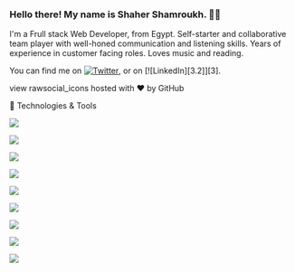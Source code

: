 ### Hello there! My name is Shaher Shamroukh. 👋🤓

I'm a Frull stack Web Developer, from Egypt. Self-starter and collaborative team player with well-honed communication and listening skills. 
Years of experience in customer facing roles. Loves music and reading.


<!-- Actual text -->

You can find me on [![Twitter][1.2]][1], or on [![LinkedIn][3.2]][3].

<!-- Icons -->

[1.2]: http://i.imgur.com/wWzX9uB.png (twitter icon without padding)
[2.2]: https://raw.githubusercontent.com/MartinHeinz/MartinHeinz/master/linkedin-3-16.png (LinkedIn icon without padding)

<!-- Links to your social media accounts -->

[1]: https://twitter.com/Martin_Heinz_
[2]: https://www.linkedin.com/in/Shaher-Shamroukh/
view rawsocial_icons hosted with ❤ by GitHub



🔧 Technologies & Tools

![](https://img.shields.io/badge/Language-Javascript-informational?style=flat&logo=<LOGO_NAME>&logoColor=white&color=2bbc8a)

![](https://img.shields.io/badge/Language-Ruby-informational?style=flat&logo=<LOGO_NAME>&logoColor=white&color=2bbc8a)

![](https://img.shields.io/badge/Framework-React-informational?style=flat&logo=<LOGO_NAME>&logoColor=white&color=2bbc8a)

![](https://img.shields.io/badge/OS-Linux/Windows-informational?style=flat&logo=<LOGO_NAME>&logoColor=white&color=2bbc8a)

![](https://img.shields.io/badge/Shell-Bash-informational?style=flat&logo=<LOGO_NAME>&logoColor=white&color=2bbc8a)

![](https://img.shields.io/badge/Editor-VScode-informational?style=flat&logo=<LOGO_NAME>&logoColor=white&color=2bbc8a)

![](https://img.shields.io/badge/Tool-Docker-informational?style=flat&logo=<LOGO_NAME>&logoColor=white&color=2bbc8a)

![](https://img.shields.io/badge/Tool-PostgresSQL-informational?style=flat&logo=<LOGO_NAME>&logoColor=white&color=2bbc8a)

![](https://img.shields.io/badge/Tool-Git-informational?style=flat&logo=<LOGO_NAME>&logoColor=white&color=2bbc8a)


